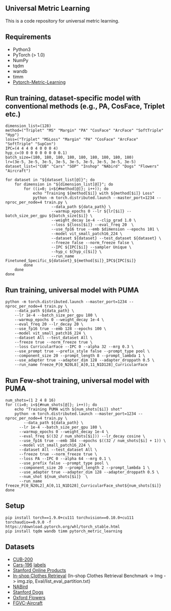 ## Universal Metric Learning
This is a code repository for universal metric learning. 

## Requirements

- Python3
- PyTorch (> 1.0)
- NumPy
- tqdm
- wandb
- timm
- [Pytorch-Metric-Learning](https://github.com/KevinMusgrave/pytorch-metric-learning)



## Run training, dataset-specific model with conventional methods (e.g., PA, CosFace, Triplet etc.)

```
dimension_list=(128)
method=("Triplet" "MS" "Margin" "PA" "CosFace" "ArcFace" "SoftTriple" "Hyp")
loss=("Triplet" "MSLoss" "Margin" "PA" "CosFace" "ArcFace" "SoftTriple" "SupCon")
IPC=(4 4 4 0 4 0 0 0 4)
hyp_c=(0 0 0 0 0 0 0 0 0.1)
batch_size=(180, 180, 180, 180, 180, 180, 180, 180, 180)
lr=(3e-5, 3e-5, 3e-5, 3e-5, 3e-5, 3e-5, 3e-5, 3e-5, 3e-5)
dataset_list=("CUB" "Cars" "SOP" "Inshop" "NAbird" "Dogs" "Flowers" "Aircraft")

for dataset in "${dataset_list[@]}"; do
    for dimension in "${dimension_list[@]}"; do
        for ((i=0; i<${#method[@]}; i++)); do
            echo "Training ${method[$i]} with ${method[$i]} Loss"
            python -m torch.distributed.launch --master_port=1234 --nproc_per_node=4 train.py \
                    --data_path ${data_path} \
                    --warmup_epochs 0 --lr ${lr[$i]} --batch_size_per_gpu ${batch_size[$i]} \
                    --weight_decay 1e-4 --clip_grad 1.0 \
                    --loss ${loss[$i]} --eval_freq 20  \
                    --use_fp16 true --emb $dimension --epochs 101 \
                    --model vit_small_patch16_224 \
                    --dataset ${dataset} --test_dataset ${dataset} \
                    --freeze false --norm_freeze false \
                    --IPC ${IPC[$i]} --sampler Unique \
                    --hyp_c ${hyp_c[$i]} \
                    --run_name Finetuned_Specific_${dataset}_${method[$i]}_IPC${IPC[$i]}
        done
    done
done
```


## Run training, universal model with PUMA

```
python -m torch.distributed.launch --master_port=1234 --nproc_per_node=4 train.py \
    --data_path ${data_path} \
    --lr 1e-4 --batch_size_per_gpu 180 \
    --warmup_epochs 0 --weight_decay 1e-4 \
    --eval_freq 20 --lr_decay 20 \
    --use_fp16 true --emb 128 --epochs 100 \
    --model vit_small_patch16_224 \
    --dataset All --test_dataset All \
    --freeze true --norm_freeze true \
    --loss CurricularFace --IPC 0 --alpha 32 --mrg 0.3 \
    --use_prompt true --prefix_style false --prompt_type pool \
    --component_size 20 --prompt_length 8 --prompt_lambda 1 \
    --use_adapter true --adapter_dim 128 --adapter_droppath 0.5 \
    --run_name freeze_P[0_N20L8]_A[0,11_N1D128]_CurricularFace
```

## Run Few-shot training, universal model with PUMA

```
num_shots=(1 2 4 8 16)
for ((i=0; i<${#num_shots[@]}; i++)); do
    echo "Training PUMA with ${num_shots[$i]} shot"
    python -m torch.distributed.launch --master_port=1234 --nproc_per_node=4 train.py \
        --data_path ${data_path} \
      --lr 1e-4 --batch_size_per_gpu 180 \
      --warmup_epochs 0 --weight_decay 1e-4 \
      --eval_freq $((32 / num_shots[$i])) --lr_decay cosine \
      --use_fp16 true --emb 384 --epochs $((32 / num_shots[$i] + 1)) \
      --model vit_small_patch16_224 \
      --dataset All --test_dataset All \
      --freeze true --norm_freeze true \
      --loss PA --IPC 0 --alpha 64 --mrg 0.1 \
      --use_prefix false --prompt_type pool \
      --component_size 20 --prompt_length 2 --prompt_lambda 1 \
      --use_adapter true --adapter_dim 128 --adapter_droppath 0.5 \
      --num_shot ${num_shots[$i]}  \
      --run_name freeze_P[0_N20L2]_A[0,11_N1D128]_CurricularFace_shot${num_shots[$i]}
done
```

## Setup

```
pip install torch==1.9.0+cu111 torchvision==0.10.0+cu111 torchaudio==0.9.0 -f https://download.pytorch.org/whl/torch_stable.html
pip install tqdm wandb timm pytorch_metric_learning
```

## Datasets

- [CUB-200](http://www.vision.caltech.edu/visipedia-data/CUB-200-2011/CUB_200_2011.tgz)
- [Cars-196](http://ai.stanford.edu/~jkrause/car196/car_ims.tgz) [labels](http://ai.stanford.edu/~jkrause/car196/cars_annos.mat)
- [Stanford Online Products](ftp://cs.stanford.edu/cs/cvgl/Stanford_Online_Products.zip)
- [In-shop Clothes Retrieval](http://mmlab.ie.cuhk.edu.hk/projects/DeepFashion.html)
    (In-shop Clothes Retrieval Benchmark -> Img -> img.zip, Eval/list_eval_partition.txt)
- [NABird](https://dl.allaboutbirds.org/nabirds)
- [Stanford Dogs](http://vision.stanford.edu/aditya86/ImageNetDogs)
- [Oxford Flowers](https://www.robots.ox.ac.uk/~vgg/data/flowers/102)
- [FGVC-Aircraft](https://www.robots.ox.ac.uk/~vgg/data/fgvc-aircraft)



